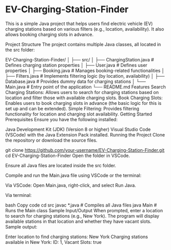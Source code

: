 # EV-Charging-Station-Finder

This is a simple Java project that helps users find electric vehicle (EV) charging stations based on various filters (e.g., location, availability). It also allows booking charging slots in advance.

Project Structure
The project contains multiple Java classes, all located in the src folder:


EV-Charging-Station-Finder/
│
├── src/
│   ├── ChargingStation.java   # Defines charging station properties
│   ├── User.java              # Defines user properties
│   ├── Booking.java           # Manages booking-related functionalities
│   ├── Filters.java           # Implements filtering logic (by location, availability)
│   ├── Database.java          # Provides dummy data for charging stations
│   └── Main.java              # Entry point of the application
└── README.md
Features
Search Charging Stations: Allows users to search for charging stations based on location and filter those with available charging slots.
Book Charging Slots: Enables users to book charging slots in advance (the basic logic for this is set up and can be extended).
Simple Filtering: Provides filtering functionality for location and charging slot availability.
Getting Started
Prerequisites
Ensure you have the following installed:

Java Development Kit (JDK) (Version 8 or higher)
Visual Studio Code (VSCode) with the Java Extension Pack installed.
Running the Project
Clone the repository or download the source files.


git clone https://github.com/your-username/EV-Charging-Station-Finder.git
cd EV-Charging-Station-Finder
Open the folder in VSCode.

Ensure all Java files are located inside the src folder.

Compile and run the Main.java file using VSCode or the terminal:

Via VSCode: Open Main.java, right-click, and select Run Java.

Via terminal:

bash
Copy code
cd src
javac *.java  # Compiles all Java files
java Main     # Runs the Main class
Sample Input/Output
When prompted, enter a location to search for charging stations (e.g., New York).
The program will display available stations in that location and whether they have vacant slots.
Sample output:


Enter location to find charging stations:
New York
Charging stations available in New York:
ID: 1, Vacant Slots: true
